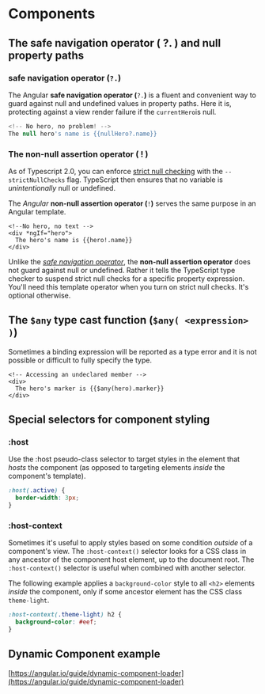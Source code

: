 # Components

## The safe navigation operator ( ?. ) and null property paths

### **safe navigation operator (**`?.`**)**

The Angular **safe navigation operator (**`?.`**)** is a fluent and convenient way to guard against null and undefined values in property paths. Here it is, protecting against a view render failure if the `currentHero`is null.

```typescript
<!-- No hero, no problem! -->
The null hero's name is {{nullHero?.name}}
```

### The non-null assertion operator ( ! )

As of Typescript 2.0, you can enforce [strict null checking](http://www.typescriptlang.org/docs/handbook/release-notes/typescript-2-0.html) with the `--strictNullChecks` flag. TypeScript then ensures that no variable is _unintentionally_ null or undefined.

The _Angular_ **non-null assertion operator (**`!`**)** serves the same purpose in an Angular template.

```markup
<!--No hero, no text -->
<div *ngIf="hero">
  The hero's name is {{hero!.name}}
</div>
```

Unlike the [_safe navigation operator_](https://angular.io/guide/template-syntax#safe-navigation-operator), the **non-null assertion operator** does not guard against null or undefined. Rather it tells the TypeScript type checker to suspend strict null checks for a specific property expression. You'll need this template operator when you turn on strict null checks. It's optional otherwise.

## The `$any` type cast function (`$any( <expression> )`)

Sometimes a binding expression will be reported as a type error and it is not possible or difficult to fully specify the type.

```markup
<!-- Accessing an undeclared member -->
<div>
  The hero's marker is {{$any(hero).marker}}
</div>
```

## Special selectors for component styling

### :host

Use the :host pseudo-class selector to target styles in the element that _hosts_ the component (as opposed to targeting elements _inside_ the component's template).

```css
:host(.active) {
  border-width: 3px;
}
```

### :host-context

Sometimes it's useful to apply styles based on some condition _outside_ of a component's view. The `:host-context()` selector looks for a CSS class in any ancestor of the component host element, up to the document root. The `:host-context()` selector is useful when combined with another selector.

The following example applies a `background-color` style to all `<h2>` elements _inside_ the component, only if some ancestor element has the CSS class `theme-light`.

```css
:host-context(.theme-light) h2 {
  background-color: #eef;
}
```

## Dynamic Component example

[https://angular.io/guide/dynamic-component-loader](https://angular.io/guide/dynamic-component-loader)
